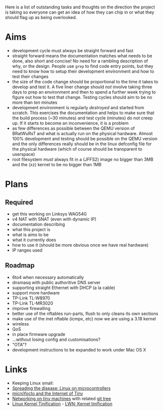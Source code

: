 Here is a list of outstanding tasks and thoughts on the direction the project is taking so everyone can get an idea of how they can chip in or what they should flag up as being overlooked.

# Aims

 * development cycle must always be straight forward and fast
  * straight forward means the documentation matches what needs to be done, also short and concise!  No need for a rambling description of why, or the design.  People use `grep` to find code entry points, but they need to know how to setup their development environment and how to test their changes
  * the size of the code change should be proportional to the time it takes to develop and test it.  A five liner change should *not* involve taking three days to prep an environment and then to spend a further week trying to figure out how to test that change.  Testing cycles should aim to be no more than *ten* minutes
 * development environment is regularly *destroyed* and started from scratch.  This exercises the documentation and helps to make sure that the build process (~30 minutes) and test cycle (minutes) do not creep up.  If it starts to become an inconvenience, it is a problem
 * as few differences as possible between the QEMU version of BRatWuRsT and what is actually run on the physical hardware.  Almost 100% development and testing should be possible on the QEMU version and the only differences really should be in the linux defconfig file for the physical hardware (which of course should be transparent to userspace)
 * root filesystem *must* always fit in a (JFFS2) image no bigger than 3MB and the (xz) kernel to be no bigger than 1MB

# Plans

## Required

 * get this working on Linksys WAG54G
 * v4 NAT with SNAT (even with dynamic IP)
 * documentation describing
  * what this project is
  * what is aims to be
  * what it currently does
  * how to use it (should be more obvious once we have real hardware)
  * IP ranges used

## Roadmap

 * 6to4 when necessary automatically
 * dnsmasq with public authoritive DNS server
 * supporting straight Ethernet with DHCP (a la cable)
 * support more hardware
  * TP-Link TL-W8970
  * TP-Link TL-MR3020
 * improve firewalling
  * better use of the nftables run-parts, flush to only cleans its own sections
  * make use of the inet nftable (icmpx, etc) now we are using a 3.18 kernel
 * wireless
 * QoS
 * in place firmware upgrade
  * ...without losing config and customisations?
  * "OTA"?
 * development instructions to be expanded to work under Mac OS X

# Links

 * Keeping Linux small:
  * [Spreading the disease: Linux on microcontrollers](http://elinux.org/images/c/ca/Spreading.pdf)
  * [microYocto and the Internet of Tiny](http://elinux.org/images/5/54/Tom.zanussi-elc2014.pdf)
  * [Networking on tiny machines](http://lwn.net/Articles/597529/) with related [git tree](https://git.kernel.org/cgit/linux/kernel/git/ak/linux-misc.git/?h=net/debloat)
  * [Linux Kernel Tinification](https://tiny.wiki.kernel.org/) - [LWN: Kernel tinification](http://lwn.net/Articles/608945/)

